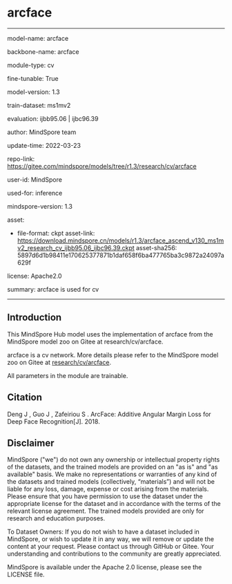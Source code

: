 # arcface

---

model-name: arcface

backbone-name: arcface

module-type: cv

fine-tunable: True

model-version: 1.3

train-dataset: ms1mv2

evaluation: ijbb95.06 | ijbc96.39

author: MindSpore team

update-time: 2022-03-23

repo-link: <https://gitee.com/mindspore/models/tree/r1.3/research/cv/arcface>

user-id: MindSpore

used-for: inference

mindspore-version: 1.3

asset:

-
    file-format: ckpt
    asset-link: <https://download.mindspore.cn/models/r1.3/arcface_ascend_v130_ms1mv2_research_cv_ijbb95.06_ijbc96.39.ckpt>
    asset-sha256: 5897d6d1b98411e170625377871b1daf658f6ba477765ba3c9872a24097a629f

license: Apache2.0

summary: arcface is used for cv

---

## Introduction

This MindSpore Hub model uses the implementation of arcface from the MindSpore model zoo on Gitee at research/cv/arcface.

arcface is a cv network. More details please refer to the MindSpore model zoo on Gitee at [research/cv/arcface](https://gitee.com/mindspore/models/blob/r1.3/research/cv/arcface/README_CN.md).

All parameters in the module are trainable.

## Citation

Deng J ,  Guo J ,  Zafeiriou S . ArcFace: Additive Angular Margin Loss for Deep Face Recognition[J].  2018.

## Disclaimer

MindSpore ("we") do not own any ownership or intellectual property rights of the datasets, and the trained models are provided on an "as is" and "as available" basis. We make no representations or warranties of any kind of the datasets and trained models (collectively, “materials”) and will not be liable for any loss, damage, expense or cost arising from the materials. Please ensure that you have permission to use the dataset under the appropriate license for the dataset and in accordance with the terms of the relevant license agreement. The trained models provided are only for research and education purposes.

To Dataset Owners: If you do not wish to have a dataset included in MindSpore, or wish to update it in any way, we will remove or update the content at your request. Please contact us through GitHub or Gitee. Your understanding and contributions to the community are greatly appreciated.

MindSpore is available under the Apache 2.0 license, please see the LICENSE file.
